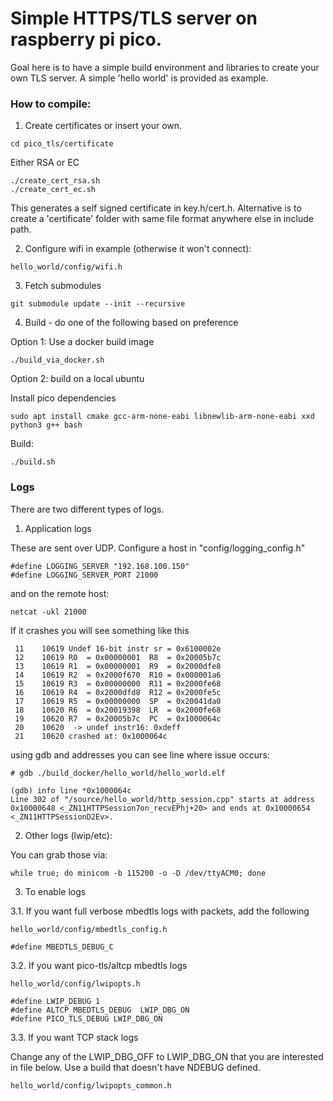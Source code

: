 # Simple HTTPS/TLS server on raspberry pi pico.


Goal here is to have a simple build environment and libraries to create your own TLS server.
A simple 'hello world' is provided as example.


### How to compile:

1. Create certificates or insert your own.
```
cd pico_tls/certificate
```

Either RSA or EC
```
./create_cert_rsa.sh
./create_cert_ec.sh
```

This generates a self signed certificate in key.h/cert.h.
Alternative is to create a 'certificate' folder with same file format anywhere else in include path.


2. Configure wifi in example (otherwise it won't connect):
```
hello_world/config/wifi.h
```

3. Fetch submodules

```
git submodule update --init --recursive
```

4. Build - do one of the following based on preference

Option 1: Use a docker build image
```
./build_via_docker.sh
```

Option 2: build on a local ubuntu

Install pico dependencies
```
sudo apt install cmake gcc-arm-none-eabi libnewlib-arm-none-eabi xxd python3 g++ bash
```

Build:
```
./build.sh
```

### Logs

There are two different types of logs.

1. Application logs

These are sent over UDP.
Configure a host in "config/logging_config.h"
```
#define LOGGING_SERVER "192.168.100.150"
#define LOGGING_SERVER_PORT 21000
```

and on the remote host:
```
netcat -ukl 21000
```

If it crashes you will see something like this
```
 11    10619 Undef 16-bit instr sr = 0x6100002e
 12    10619 R0  = 0x00000001  R8  = 0x20005b7c
 13    10619 R1  = 0x00000001  R9  = 0x2000dfe8
 14    10619 R2  = 0x2000f670  R10 = 0x000001a6
 15    10619 R3  = 0x00000000  R11 = 0x2000fe68
 16    10619 R4  = 0x2000dfd8  R12 = 0x2000fe5c
 17    10619 R5  = 0x00000000  SP  = 0x20041da0
 18    10620 R6  = 0x20019398  LR  = 0x2000fe68
 19    10620 R7  = 0x20005b7c  PC  = 0x1000064c
 20    10620  -> undef instr16: 0xdeff
 21    10620 crashed at: 0x1000064c
```

using gdb and addresses you can see line where issue occurs:
```
# gdb ./build_docker/hello_world/hello_world.elf

(gdb) info line *0x1000064c
Line 302 of "/source/hello_world/http_session.cpp" starts at address 0x10000648 <_ZN11HTTPSession7on_recvEPhj+20> and ends at 0x10000654 <_ZN11HTTPSessionD2Ev>.
```


2. Other logs (lwip/etc):

You can grab those via:
```
while true; do minicom -b 115200 -o -D /dev/ttyACM0; done
```



3. To enable logs

3.1. If you want full verbose mbedtls logs with packets, add the following
```
hello_world/config/mbedtls_config.h
```
```
#define MBEDTLS_DEBUG_C
```

3.2. If you want pico-tls/altcp mbedtls logs
```
hello_world/config/lwipopts.h
```
```
#define LWIP_DEBUG 1
#define ALTCP_MBEDTLS_DEBUG  LWIP_DBG_ON
#define PICO_TLS_DEBUG LWIP_DBG_ON
```

3.3. If you want TCP stack logs

Change any of the LWIP_DBG_OFF to LWIP_DBG_ON that you are interested in file below.
Use a build that doesn't have NDEBUG defined.

```
hello_world/config/lwipopts_common.h
```